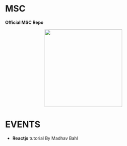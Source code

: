 # MSC
<b>Official MSC Repo</b>

<p align="center">
  <img src="https://avatars.githubusercontent.com/u/87971948?s=200&v=4" width="250" hight="250">
 </p>

# EVENTS

- <b>Reactjs</b> tutorial By Madhav Bahl




